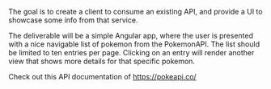 The goal is to create a client to consume an existing API, and provide a UI to showcase some info from that service.

The deliverable will be a simple Angular app, where the user is presented with a nice navigable list of pokemon from the PokemonAPI. The list should be limited to ten entries per page. Clicking on an entry will render another view that shows more details for that specific pokemon.

Check out this API documentation of https://pokeapi.co/
